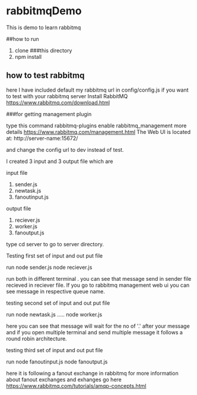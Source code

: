 # rabbitmqDemo
This is demo to learn rabbitmq

##how to run

1. clone ###this directory
2. npm install

## how to test rabbitmq

here I have included default my rabbitmq url in config/config.js if you want to test with your rabbitmq server 
Install RabbitMQ https://www.rabbitmq.com/download.html

###for getting management plugin 

type this command 
rabbitmq-plugins enable rabbitmq_management more details https://www.rabbitmq.com/management.html
The Web UI is located at: http://server-name:15672/ 


and change the config url to dev instead of test. 

I created 3 input and 3 output file which are 

input file 
1. sender.js
2. newtask.js
3. fanoutinput.js

output file
1. reciever.js
2. worker.js
3. fanoutput.js

type cd server to go to server directory.

Testing first set of input and out put file

run 
node sender.js 
node reciever.js 

run both in different terminal . you can see that message send in sender file recieved in reciever file. 
If you go to rabbitmq management web ui you can see message in respective queue name.

testing second set of input and out put file

run 
node newtask.js <yourmessage>.....
node worker.js

here you can see that message will wait for the no of '.' after your message and 
if you open multiple terminal and send multiple message it follows a round robin architecture.

testing third set of input and out put file

run 
node fanoutinput.js
node fanoutput.js

here it is following a fanout exchange in rabbitmq for more information about fanout exchanges and exhanges go here https://www.rabbitmq.com/tutorials/amqp-concepts.html




